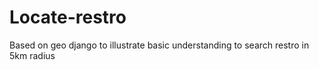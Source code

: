 # Locate-restro
Based on geo django to illustrate basic understanding to search restro in 5km radius
